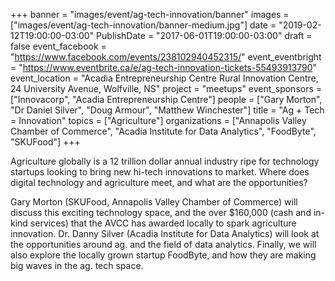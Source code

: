 +++
banner = "images/event/ag-tech-innovation/banner"
images = ["images/event/ag-tech-innovation/banner-medium.jpg"]
date = "2019-02-12T19:00:00-03:00"
PublishDate = "2017-06-01T19:00:00-03:00"
draft = false
event_facebook = "https://www.facebook.com/events/238102940452315/"
event_eventbright = "https://www.eventbrite.ca/e/ag-tech-innovation-tickets-55493913790"
event_location = "Acadia Entrepreneurship Centre Rural Innovation Centre, 24 University Avenue, Wolfville, NS"
project = "meetups"
event_sponsors = ["Innovacorp", "Acadia Entrepreneurship Centre"]
people = ["Gary Morton", "Dr Daniel Silver", "Doug Armour", "Matthew Winchester"]
title = "Ag + Tech = Innovation"
topics = ["Agriculture"]
organizations = ["Annapolis Valley Chamber of Commerce", "Acadia Institute for Data Analytics", "FoodByte", "SKUFood"]
+++

Agriculture globally is a 12 trillion dollar annual industry ripe for technology startups looking to bring new hi-tech innovations to market.  Where does digital technology and agriculture meet, and what are the opportunities?  

Gary Morton (SKUFood, Annapolis Valley Chamber of Commerce) will discuss this exciting technology space, and the over $160,000 (cash and in-kind services) that the AVCC has awarded locally to spark agriculture innovation.  Dr. Danny Silver (Acadia Institute for Data Analytics) will look at the opportunities around ag. and the field of data analytics.  Finally, we will also explore the locally grown startup FoodByte, and how they are making big waves in the ag. tech space. 
